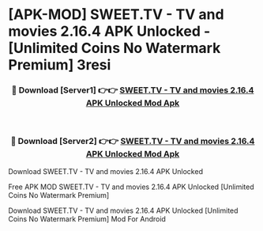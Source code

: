 # [APK-MOD] SWEET.TV - TV and movies 2.16.4 APK Unlocked - [Unlimited Coins No Watermark Premium] 3resi



<div align="center">
<h3>🔴 Download [Server1] 👉👉 <a href="https://momento.my/?title=SWEET.TV_-_TV_and_movies_2.16.4_APK_Unlocked">SWEET.TV - TV and movies 2.16.4 APK Unlocked Mod Apk</a></h3><br>

<h3>🔴 Download [Server2] 👉👉 <a href="https://momento.my/?title=SWEET.TV_-_TV_and_movies_2.16.4_APK_Unlocked">SWEET.TV - TV and movies 2.16.4 APK Unlocked Mod Apk</a></h3>
</div>



Download SWEET.TV - TV and movies 2.16.4 APK Unlocked 

Free APK MOD SWEET.TV - TV and movies 2.16.4 APK Unlocked [Unlimited Coins No Watermark Premium]

Download SWEET.TV - TV and movies 2.16.4 APK Unlocked [Unlimited Coins No Watermark Premium] Mod For Android
